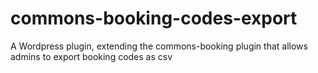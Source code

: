 # commons-booking-codes-export
A Wordpress plugin, extending the commons-booking plugin that allows admins to export booking codes as csv
